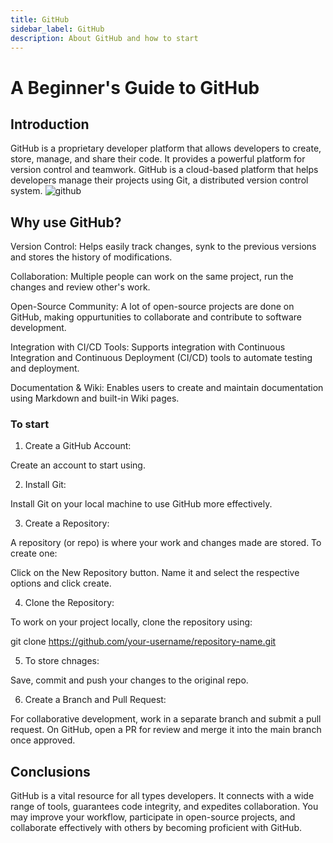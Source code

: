 ```yaml
---
title: GitHub
sidebar_label: GitHub
description: About GitHub and how to start
---
```


# A Beginner's Guide to GitHub

## Introduction
GitHub is a proprietary developer platform that allows developers to create, store, manage, and share their code. It provides a powerful platform for version control and teamwork.
GitHub is a cloud-based platform that helps developers manage their projects using Git, a distributed version control system.
![github](/img/git-hub.png)

## Why use GitHub?

Version Control: Helps easily track changes, synk to the previous versions and stores the history of modifications.

Collaboration: Multiple people can work on the same project, run the changes and review other's work.

Open-Source Community: A lot of open-source projects are done on GitHub, making oppurtunities to collaborate and contribute to software development.

Integration with CI/CD Tools: Supports integration with Continuous Integration and Continuous Deployment (CI/CD) tools to automate testing and deployment.

Documentation & Wiki: Enables users to create and maintain documentation using Markdown and built-in Wiki pages.

### To start
1. Create a GitHub Account:

Create an account to start using.

2. Install Git:

Install Git on your local machine to use GitHub more effectively.

3. Create a Repository:

A repository (or repo) is where your work and changes made are stored. To create one:

Click on the New Repository button.
Name it and select the respective options and click create.

4. Clone the Repository:

To work on your project locally, clone the repository using:

git clone https://github.com/your-username/repository-name.git

5. To store chnages:

Save, commit and push your changes to the original repo. 


6. Create a Branch and Pull Request:

For collaborative development, work in a separate branch and submit a pull request. On GitHub, open a PR for review and merge it into the main branch once approved.

## Conclusions
GitHub is a vital resource for all types developers. It connects with a wide range of tools, guarantees code integrity, and expedites collaboration. You may improve your workflow, participate in open-source projects, and collaborate effectively with others by becoming proficient with GitHub.
